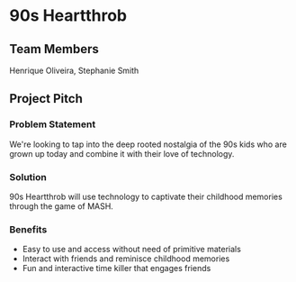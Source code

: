 # 90s Heartthrob

## Team Members
Henrique Oliveira, Stephanie Smith

## Project Pitch

### Problem Statement
We're looking to tap into the deep rooted nostalgia of the 90s kids who are grown up today and combine it with their love of technology.

### Solution
90s Heartthrob will use technology to captivate their childhood memories through the game of MASH.

### Benefits
- Easy to use and access without need of primitive materials
- Interact with friends and reminisce childhood memories
- Fun and interactive time killer that engages friends
